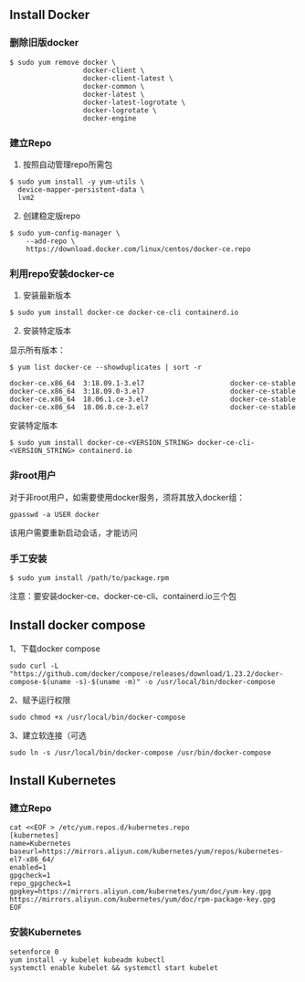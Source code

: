 ## Install Docker
### 删除旧版docker
```
$ sudo yum remove docker \
                  docker-client \
                  docker-client-latest \
                  docker-common \
                  docker-latest \
                  docker-latest-logrotate \
                  docker-logrotate \
                  docker-engine
```

### 建立Repo
1. 按照自动管理repo所需包
```
$ sudo yum install -y yum-utils \
  device-mapper-persistent-data \
  lvm2
```
2. 创建稳定版repo
```
$ sudo yum-config-manager \
    --add-repo \
    https://download.docker.com/linux/centos/docker-ce.repo
```

### 利用repo安装docker-ce
1. 安装最新版本
```
$ sudo yum install docker-ce docker-ce-cli containerd.io
```

2. 安装特定版本

显示所有版本：
```
$ yum list docker-ce --showduplicates | sort -r

docker-ce.x86_64  3:18.09.1-3.el7                     docker-ce-stable
docker-ce.x86_64  3:18.09.0-3.el7                     docker-ce-stable
docker-ce.x86_64  18.06.1.ce-3.el7                    docker-ce-stable
docker-ce.x86_64  18.06.0.ce-3.el7                    docker-ce-stable
```
安装特定版本
```
$ sudo yum install docker-ce-<VERSION_STRING> docker-ce-cli-<VERSION_STRING> containerd.io
```

### 非root用户
对于非root用户，如需要使用docker服务，须将其放入docker组：

`gpasswd -a USER docker`

该用户需要重新启动会话，才能访问

### 手工安装
`$ sudo yum install /path/to/package.rpm`

注意：要安装docker-ce、docker-ce-cli、containerd.io三个包

## Install docker compose
1、下载docker compose

`sudo curl -L "https://github.com/docker/compose/releases/download/1.23.2/docker-compose-$(uname -s)-$(uname -m)" -o /usr/local/bin/docker-compose`

2、赋予运行权限

`sudo chmod +x /usr/local/bin/docker-compose`

3、建立软连接（可选

`sudo ln -s /usr/local/bin/docker-compose /usr/bin/docker-compose`

## Install Kubernetes
### 建立Repo

```
cat <<EOF > /etc/yum.repos.d/kubernetes.repo
[kubernetes]
name=Kubernetes
baseurl=https://mirrors.aliyun.com/kubernetes/yum/repos/kubernetes-el7-x86_64/
enabled=1
gpgcheck=1
repo_gpgcheck=1
gpgkey=https://mirrors.aliyun.com/kubernetes/yum/doc/yum-key.gpg https://mirrors.aliyun.com/kubernetes/yum/doc/rpm-package-key.gpg
EOF
```

### 安装Kubernetes
```
setenforce 0
yum install -y kubelet kubeadm kubectl
systemctl enable kubelet && systemctl start kubelet
```
